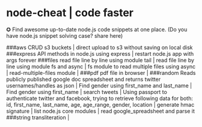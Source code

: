 # node-cheat | code faster
&#x272a; 
Find awesome up-to-date node.js code snippets at one place. (Do you have node.js snippet solving case? share here)


###aws
CRUD s3 buckets | direct upload to s3 without saving on local disk
###express
API methods in node.js using express | restart node.js app with args forever
###files
read file line by line using module tail | read file line by line using module fs and async | fs module to read multiple files using async | read-multiple-files module | 
###pdf
pdf file in browser | 
###random
Reads publicly published google doc spreadsheet and returns twitter usernames/handles as json | Find gender using first_name and last_name | Find gender using first_name | search tweets | Using passport to authenticate twitter and facebook, trying to retrieve following data for both: id, first_name, last_name, age, age_range, gender, location | generate hmac signature | list node.js core modules | read google_spreadsheet and parse it
###string
transliteration |

